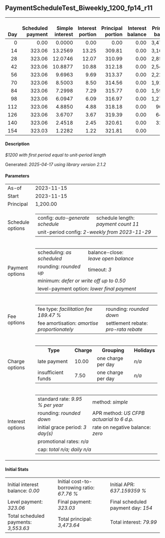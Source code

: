 <h2>PaymentScheduleTest_Biweekly_1200_fp14_r11</h2>
<table>
    <thead style="vertical-align: bottom;">
        <th style="text-align: right;">Day</th>
        <th style="text-align: right;">Scheduled payment</th>
        <th style="text-align: right;">Simple interest</th>
        <th style="text-align: right;">Interest portion</th>
        <th style="text-align: right;">Principal portion</th>
        <th style="text-align: right;">Interest balance</th>
        <th style="text-align: right;">Principal balance</th>
        <th style="text-align: right;">Total simple interest</th>
        <th style="text-align: right;">Total interest</th>
        <th style="text-align: right;">Total principal</th>
    </thead>
    <tr style="text-align: right;">
        <td class="ci00">0</td>
        <td class="ci01" style="white-space: nowrap;">0.00</td>
        <td class="ci02">0.0000</td>
        <td class="ci03">0.00</td>
        <td class="ci04">0.00</td>
        <td class="ci05">0.00</td>
        <td class="ci06">3,473.64</td>
        <td class="ci07">0.0000</td>
        <td class="ci08">0.00</td>
        <td class="ci09">0.00</td>
    </tr>
    <tr style="text-align: right;">
        <td class="ci00">14</td>
        <td class="ci01" style="white-space: nowrap;">323.06</td>
        <td class="ci02">13.2569</td>
        <td class="ci03">13.25</td>
        <td class="ci04">309.81</td>
        <td class="ci05">0.00</td>
        <td class="ci06">3,163.83</td>
        <td class="ci07">13.2569</td>
        <td class="ci08">13.25</td>
        <td class="ci09">309.81</td>
    </tr>
    <tr style="text-align: right;">
        <td class="ci00">28</td>
        <td class="ci01" style="white-space: nowrap;">323.06</td>
        <td class="ci02">12.0746</td>
        <td class="ci03">12.07</td>
        <td class="ci04">310.99</td>
        <td class="ci05">0.00</td>
        <td class="ci06">2,852.84</td>
        <td class="ci07">25.3315</td>
        <td class="ci08">25.32</td>
        <td class="ci09">620.80</td>
    </tr>
    <tr style="text-align: right;">
        <td class="ci00">42</td>
        <td class="ci01" style="white-space: nowrap;">323.06</td>
        <td class="ci02">10.8877</td>
        <td class="ci03">10.88</td>
        <td class="ci04">312.18</td>
        <td class="ci05">0.00</td>
        <td class="ci06">2,540.66</td>
        <td class="ci07">36.2192</td>
        <td class="ci08">36.20</td>
        <td class="ci09">932.98</td>
    </tr>
    <tr style="text-align: right;">
        <td class="ci00">56</td>
        <td class="ci01" style="white-space: nowrap;">323.06</td>
        <td class="ci02">9.6963</td>
        <td class="ci03">9.69</td>
        <td class="ci04">313.37</td>
        <td class="ci05">0.00</td>
        <td class="ci06">2,227.29</td>
        <td class="ci07">45.9155</td>
        <td class="ci08">45.89</td>
        <td class="ci09">1,246.35</td>
    </tr>
    <tr style="text-align: right;">
        <td class="ci00">70</td>
        <td class="ci01" style="white-space: nowrap;">323.06</td>
        <td class="ci02">8.5003</td>
        <td class="ci03">8.50</td>
        <td class="ci04">314.56</td>
        <td class="ci05">0.00</td>
        <td class="ci06">1,912.73</td>
        <td class="ci07">54.4158</td>
        <td class="ci08">54.39</td>
        <td class="ci09">1,560.91</td>
    </tr>
    <tr style="text-align: right;">
        <td class="ci00">84</td>
        <td class="ci01" style="white-space: nowrap;">323.06</td>
        <td class="ci02">7.2998</td>
        <td class="ci03">7.29</td>
        <td class="ci04">315.77</td>
        <td class="ci05">0.00</td>
        <td class="ci06">1,596.96</td>
        <td class="ci07">61.7156</td>
        <td class="ci08">61.68</td>
        <td class="ci09">1,876.68</td>
    </tr>
    <tr style="text-align: right;">
        <td class="ci00">98</td>
        <td class="ci01" style="white-space: nowrap;">323.06</td>
        <td class="ci02">6.0947</td>
        <td class="ci03">6.09</td>
        <td class="ci04">316.97</td>
        <td class="ci05">0.00</td>
        <td class="ci06">1,279.99</td>
        <td class="ci07">67.8103</td>
        <td class="ci08">67.77</td>
        <td class="ci09">2,193.65</td>
    </tr>
    <tr style="text-align: right;">
        <td class="ci00">112</td>
        <td class="ci01" style="white-space: nowrap;">323.06</td>
        <td class="ci02">4.8850</td>
        <td class="ci03">4.88</td>
        <td class="ci04">318.18</td>
        <td class="ci05">0.00</td>
        <td class="ci06">961.81</td>
        <td class="ci07">72.6953</td>
        <td class="ci08">72.65</td>
        <td class="ci09">2,511.83</td>
    </tr>
    <tr style="text-align: right;">
        <td class="ci00">126</td>
        <td class="ci01" style="white-space: nowrap;">323.06</td>
        <td class="ci02">3.6707</td>
        <td class="ci03">3.67</td>
        <td class="ci04">319.39</td>
        <td class="ci05">0.00</td>
        <td class="ci06">642.42</td>
        <td class="ci07">76.3660</td>
        <td class="ci08">76.32</td>
        <td class="ci09">2,831.22</td>
    </tr>
    <tr style="text-align: right;">
        <td class="ci00">140</td>
        <td class="ci01" style="white-space: nowrap;">323.06</td>
        <td class="ci02">2.4518</td>
        <td class="ci03">2.45</td>
        <td class="ci04">320.61</td>
        <td class="ci05">0.00</td>
        <td class="ci06">321.81</td>
        <td class="ci07">78.8177</td>
        <td class="ci08">78.77</td>
        <td class="ci09">3,151.83</td>
    </tr>
    <tr style="text-align: right;">
        <td class="ci00">154</td>
        <td class="ci01" style="white-space: nowrap;">323.03</td>
        <td class="ci02">1.2282</td>
        <td class="ci03">1.22</td>
        <td class="ci04">321.81</td>
        <td class="ci05">0.00</td>
        <td class="ci06">0.00</td>
        <td class="ci07">80.0459</td>
        <td class="ci08">79.99</td>
        <td class="ci09">3,473.64</td>
    </tr>
</table>
<h4>Description</h4>
<p><i>$1200 with first period equal to unit-period length</i></p>
<p>Generated: <i>2025-04-17 using library version 2.1.2</i></p>
<h4>Parameters</h4>
<table>
    <tr>
        <td>As-of</td>
        <td>2023-11-15</td>
    </tr>
    <tr>
        <td>Start</td>
        <td>2023-11-15</td>
    </tr>
    <tr>
        <td>Principal</td>
        <td>1,200.00</td>
    </tr>
    <tr>
        <td>Schedule options</td>
        <td>
            <table>
                <tr>
                    <td>config: <i>auto-generate schedule</i></td>
                    <td>schedule length: <i><i>payment count</i> 11</i></td>
                </tr>
                <tr>
                    <td colspan="2" style="white-space: nowrap;">unit-period config: <i>2-weekly from 2023-11-29</i></td>
                </tr>
            </table>
        </td>
    </tr>
    <tr>
        <td>Payment options</td>
        <td>
            <table>
                <tr>
                    <td>scheduling: <i>as scheduled</i></td>
                    <td>balance-close: <i>leave&nbsp;open&nbsp;balance</i></td>
                </tr>
                <tr>
                    <td>rounding: <i>rounded up</i></td>
                    <td>timeout: <i>3</i></td>
                </tr>
                <tr>
                    <td colspan='2'>minimum: <i>defer&nbsp;or&nbsp;write&nbsp;off&nbsp;up&nbsp;to&nbsp;0.50</i></td>
                </tr>
                <tr>
                    <td colspan='2'>level-payment option: <i>lower&nbsp;final&nbsp;payment</i></td>
                </tr>
            </table>
        </td>
    </tr>
    <tr>
        <td>Fee options</td>
        <td>
            <table>
                <tr>
                    <td>fee type: <i><i>facilitation fee</i> 189.47 %</i></td>
                    <td>rounding: <i>rounded down</i></td>
                </tr>
                <tr>
                    <td>fee amortisation: <i>amortise proportionately</i></td>
                    <td>settlement rebate: <i>pro-rata rebate</i></td>
                </tr>
            </table>
        </td>
    </tr>
    <tr>
        <td>Charge options</td>
        <td>
            <table>
                <tr>
                    <th>Type</th>
                    <th>Charge</th>
                    <th>Grouping</th>
                    <th>Holidays</th>
                </tr>
                <tr>
                    <td>late payment</td>
                    <td>10.00</td><td>one charge per day</td><td><i>n/a</i></td>
                </tr>
                <tr>
                    <td>insufficient funds</td>
                    <td>7.50</td><td>one charge per day</td><td><i>n/a</i></td>
                </tr>
            </table>
        </td>
    </tr>
    <tr>
        <td>Interest options</td>
        <td>
            <table>
                <tr>
                    <td>standard rate: <i>9.95 % per year</i></td>
                    <td>method: <i>simple</i></td>
                </tr>
                <tr>
                    <td>rounding: <i>rounded down</i></td>
                    <td>APR method: <i>US CFPB actuarial to 6 d.p.</i></td>
                </tr>
                <tr>
                    <td>initial grace period: <i>3 day(s)</i></td>
                    <td>rate on negative balance: <i>zero</i></td>
                </tr>
                <tr>
                    <td colspan="2">promotional rates: <i><i>n/a</i></i></td>
                </tr>
                <tr>
                    <td colspan="2">cap: <i>total <i>n/a</i>; daily <i>n/a</i></td>
                </tr>
            </table>
        </td>
    </tr>
</table>
<h4>Initial Stats</h4>
<table>
    <tr>
        <td>Initial interest balance: <i>0.00</i></td>
        <td>Initial cost-to-borrowing ratio: <i>67.76 %</i></td>
        <td>Initial APR: <i>637.159359 %</i></td>
    </tr>
    <tr>
        <td>Level payment: <i>323.06</i></td>
        <td>Final payment: <i>323.03</i></td>
        <td>Final scheduled payment day: <i>154</i></td>
    </tr>
    <tr>
        <td>Total scheduled payments: <i>3,553.63</i></td>
        <td>Total principal: <i>3,473.64</i></td>
        <td>Total interest: <i>79.99</i></td>
    </tr>
</table>
